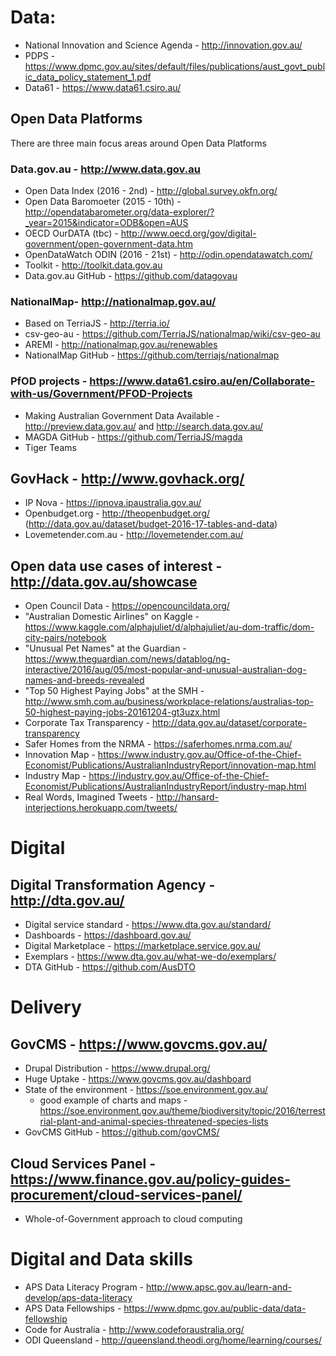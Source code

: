 
# Data:
* National Innovation and Science Agenda - http://innovation.gov.au/
* PDPS - https://www.dpmc.gov.au/sites/default/files/publications/aust_govt_public_data_policy_statement_1.pdf
* Data61 - https://www.data61.csiro.au/
## Open Data Platforms
There are three main focus areas around Open Data Platforms  
### Data.gov.au - http://www.data.gov.au
  * Open Data Index (2016 - 2nd) - http://global.survey.okfn.org/
  * Open Data Baromoeter (2015 - 10th) - http://opendatabarometer.org/data-explorer/?_year=2015&indicator=ODB&open=AUS
  * OECD OurDATA (tbc) - http://www.oecd.org/gov/digital-government/open-government-data.htm
  * OpenDataWatch ODIN (2016 - 21st) - http://odin.opendatawatch.com/
  * Toolkit - http://toolkit.data.gov.au
  * Data.gov.au GitHub - https://github.com/datagovau
### NationalMap- http://nationalmap.gov.au/
  * Based on TerriaJS - http://terria.io/
  * csv-geo-au - https://github.com/TerriaJS/nationalmap/wiki/csv-geo-au
  * AREMI - http://nationalmap.gov.au/renewables
  * NationalMap GitHub - https://github.com/terriajs/nationalmap
### PfOD projects - https://www.data61.csiro.au/en/Collaborate-with-us/Government/PFOD-Projects
  * Making Australian Government Data Available - http://preview.data.gov.au/ and http://search.data.gov.au/
  * MAGDA GitHub - https://github.com/TerriaJS/magda
  * Tiger Teams
## GovHack - http://www.govhack.org/
  * IP Nova - https://ipnova.ipaustralia.gov.au/
  * Openbudget.org - http://theopenbudget.org/ (http://data.gov.au/dataset/budget-2016-17-tables-and-data)
  * Lovemetender.com.au - http://lovemetender.com.au/
## Open data use cases of interest - http://data.gov.au/showcase
  * Open Council Data - https://opencouncildata.org/
  * "Australian Domestic Airlines" on Kaggle - https://www.kaggle.com/alphajuliet/d/alphajuliet/au-dom-traffic/dom-city-pairs/notebook
  * "Unusual Pet Names" at the Guardian - https://www.theguardian.com/news/datablog/ng-interactive/2016/aug/05/most-popular-and-unusual-australian-dog-names-and-breeds-revealed
  * "Top 50 Highest Paying Jobs" at the SMH - http://www.smh.com.au/business/workplace-relations/australias-top-50-highest-paying-jobs-20161204-gt3uzx.html
  * Corporate Tax Transparency - http://data.gov.au/dataset/corporate-transparency
  * Safer Homes from the NRMA - https://saferhomes.nrma.com.au/
  * Innovation Map - https://www.industry.gov.au/Office-of-the-Chief-Economist/Publications/AustralianIndustryReport/innovation-map.html
  * Industry Map - https://industry.gov.au/Office-of-the-Chief-Economist/Publications/AustralianIndustryReport/industry-map.html
  * Real Words, Imagined Tweets - http://hansard-interjections.herokuapp.com/tweets/

# Digital
## Digital Transformation Agency - http://dta.gov.au/
  * Digital service standard - https://www.dta.gov.au/standard/
  * Dashboards - https://dashboard.gov.au/
  * Digital Marketplace - https://marketplace.service.gov.au/
  * Exemplars - https://www.dta.gov.au/what-we-do/exemplars/
  * DTA GitHub - https://github.com/AusDTO

# Delivery
## GovCMS - https://www.govcms.gov.au/
  * Drupal Distribution - https://www.drupal.org/
  * Huge Uptake - https://www.govcms.gov.au/dashboard
  * State of the environment - https://soe.environment.gov.au/
    * good example of charts and maps - https://soe.environment.gov.au/theme/biodiversity/topic/2016/terrestrial-plant-and-animal-species-threatened-species-lists
  * GovCMS GitHub - https://github.com/govCMS/
## Cloud Services Panel - https://www.finance.gov.au/policy-guides-procurement/cloud-services-panel/
  * Whole-of-Government approach to cloud computing

# Digital and Data skills
  * APS Data Literacy Program - http://www.apsc.gov.au/learn-and-develop/aps-data-literacy
  * APS Data Fellowships - https://www.dpmc.gov.au/public-data/data-fellowship
  * Code for Australia - http://www.codeforaustralia.org/
  * ODI Queensland - http://queensland.theodi.org/home/learning/courses/
